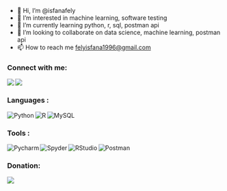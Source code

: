 - 👋 Hi, I’m @isfanafely
- 👀 I’m interested in machine learning, software testing
- 🌱 I’m currently learning python, r, sql, postman api
- 💞️ I’m looking to collaborate on data science, machine learning, postman api
- 📫 How to reach me felyisfana1996@gmail.com

### Connect with me:

[<img align="left" src="https://img.shields.io/badge/Twitter-1DA1F2?style=for-the-badge&logo=twitter&logoColor=white" />][twitter]
&nbsp;
[<img align="left" src="https://img.shields.io/badge/LinkedIn-0077B5?style=for-the-badge&logo=linkedin&logoColor=white" />][linkedin]

<a name="languages-used"></a>

### Languages :

[<img align="left" src="https://img.shields.io/badge/python-3670A0?style=for-the-badge&logo=python&logoColor=white" title="Python" />][languages]
&nbsp;
[<img align="left" src="https://img.shields.io/badge/r-%23276DC3.svg?style=for-the-badge&logo=r&logoColor=white" title="R"/>][languages]
&nbsp;
[<img align="left" src="https://img.shields.io/badge/mysql-%23576DC3.svg?style=for-the-badge&logo=mysql&logoColor=white" title="MySQL"/>][languages]

<a name="program-used"></a>

### Tools :

[<img align="left" src="https://img.shields.io/badge/PyCharm-4B4B4B.svg?&style=for-the-badge&logo=PyCharm&logoColor=white" title="Pycharm"/>][program]
&nbsp;
[<img  align="left" src="https://img.shields.io/badge/Spyder-838485?style=for-the-badge&logo=spyder%20ide&logoColor=maroon" title="Spyder"/>][program]
&nbsp;
[<img align="left" src="https://img.shields.io/badge/RStudio-75AADB?style=for-the-badge&logo=RStudio&logoColor=white" title="RStudio"/>][program]
&nbsp;
[<img align="left" src="https://img.shields.io/badge/Postman-FF6C37?style=for-the-badge&logo=postman&logoColor=white" title="Postman"/>][program]

  
### Donation:

[<img align="left" src="https://img.shields.io/badge/PayPal-00457C?style=for-the-badge&logo=paypal&logoColor=white" />][paypal]
&nbsp;


[twitter]: https://twitter.com/isfanafely
[linkedin]: https://linkedin.com/in/isfanafely
[paypal]: https://paypal.me/isfanafelyID
[languages]: #languages-used
[program]: #program-used
